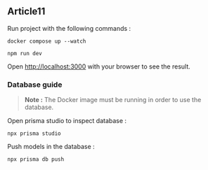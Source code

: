 ## Article11

Run project with the following commands :

```
docker compose up --watch
```

```
npm run dev
```

Open [http://localhost:3000](http://localhost:3000) with your browser to see the result.

### Database guide

> **Note :** The Docker image must be running in order to use the database.

Open prisma studio to inspect database :

```
npx prisma studio
```
Push models in the database :

```
npx prisma db push
```